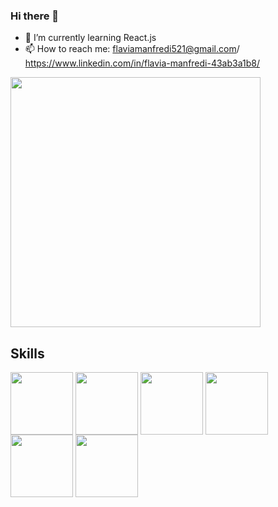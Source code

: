 ### Hi there 👋
- 🌱 I’m currently learning React.js
- 📫 How to reach me: flaviamanfredi521@gmail.com/ https://www.linkedin.com/in/flavia-manfredi-43ab3a1b8/

<img src="https://github-readme-stats.vercel.app/api?username=Flaviabel&show_icons=true&theme=ADD_THEME_HERE" width="400">

## Skills
<a href="URL_REDIRECT" target="blank"><img align="center" src="https://cdn-icons-png.flaticon.com/512/5968/5968292.png" height="100" /></a>
<a href="URL_REDIRECT" target="blank"><img align="center" src="https://w7.pngwing.com/pngs/235/872/png-transparent-react-computer-icons-redux-javascript-others-logo-symmetry-nodejs-thumbnail.png" height="100" /></a>
<a href="URL_REDIRECT" target="blank"><img align="center" src="https://findicons.com/files/icons/2804/plex/256/html5.png" height="100" /></a>
<a href="URL_REDIRECT" target="blank"><img align="center" src="https://w7.pngwing.com/pngs/4/808/png-transparent-css3-css3-logo-logo-language-programming-language-css-3d-icon-thumbnail.png" height="100" /></a>
<a href="URL_REDIRECT" target="blank"><img align="center" src="https://e7.pngegg.com/pngimages/168/618/png-clipart-responsive-web-design-web-development-bootstrap-cascading-style-sheets-web-browser-world-wide-web-purple-web-design.png" height="100" /></a>
<a href="URL_REDIRECT" target="blank"><img align="center" src="https://cdn-icons-png.flaticon.com/512/5968/5968292.png" height="100" /></a>

